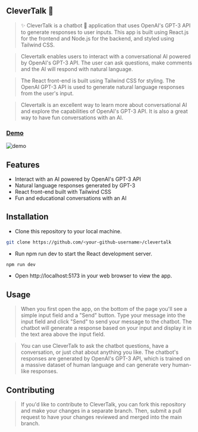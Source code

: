 ## CleverTalk 🤖

> ✨ CleverTalk is a chatbot 🤖 application that uses OpenAI's GPT-3 API to generate responses to user inputs. This app is built using React.js for the frontend and Node.js for the backend, and styled using Tailwind CSS.

> Clevertalk enables users to interact with a conversational AI powered by OpenAI's GPT-3 API. The user can ask questions, make comments and the AI will respond with natural language.

> The React front-end is built using Tailwind CSS for styling. The OpenAI GPT-3 API is used to generate natural language responses from the user's input.

> Clevertalk is an excellent way to learn more about conversational AI and explore the capabilities of OpenAI's GPT-3 API. It is also a great way to have fun conversations with an AI.

### [Demo](https://clevertalk.vervel.app)

![demo](https://res.cloudinary.com/fisayomithesedays/image/upload/v1684159466/samples/Portfolio/Screenshot_195_sfmqsl.png)


## Features

- Interact with an AI powered by OpenAI's GPT-3 API
- Natural language responses generated by GPT-3
- React front-end built with Tailwind CSS
- Fun and educational conversations with an AI

## Installation

- Clone this repository to your local machine.

```bash
git clone https://github.com/<your-github-username>/clevertalk
```

- Run npm run dev to start the React development server.

```bash
npm run dev
```

- Open http://localhost:5173 in your web browser to view the app.

## Usage

> When you first open the app, on the bottom of the page you'll see a simple input field and a "Send" button. Type your message into the input field and click "Send" to send your message to the chatbot. The chatbot will generate a response based on your input and display it in the text area above the input field.

> You can use CleverTalk to ask the chatbot questions, have a conversation, or just chat about anything you like. The chatbot's responses are generated by OpenAI's GPT-3 API, which is trained on a massive dataset of human language and can generate very human-like responses.

## Contributing

> If you'd like to contribute to CleverTalk, you can fork this repository and make your changes in a separate branch. Then, submit a pull request to have your changes reviewed and merged into the main branch.

